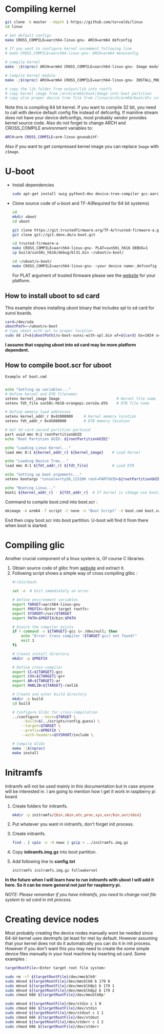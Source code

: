 # Compiling kernel

```bash
git clone -b master --depth 1 https://github.com/torvalds/linux
cd linux

# Set default configs
make CROSS_COMPILE=aarch64-linux-gnu- ARCH=arm64 defconfig

# If you want to configure kernel uncomment following line
# make CROSS_COMPILE=aarch64-linux-gnu- ARCH=arm64 menuconfig

# compile kernel
make -j$(nproc) ARCH=arm64 CROSS_COMPILE=aarch64-linux-gnu- Image modules dtbs

# Compile kernel module
make -j$(nproc) ARCH=arm64 CROSS_COMPILE=aarch64-linux-gnu- INSTALL_MOD_PATH=output modules_install

# copy the lib folder from output/lib into rootfs
# copy kernel image from /arch/arm64/boot/Image into boot partition
# copy also proper device tree file from /linux/arch/arm64/boot/dts into boot partition.
```

Note this is compiling 64 bit kernel. If you want to compile 32 bit, you need to call with device default config file instead of defconfig. If mainline stream does not have your device defconfigs, most probably vendor provides kernel source code. Also do not forget to change ARCH and CROSS_COMPILE environment variables to:
```bash
ARCH=arm CROSS_COMPILE=arm-linux-gnueabihf-
```

Also if you want to get compressed kernel image you can replace `Image` with `zImage`.



# U-boot

- Install dependencies
    ```bash
    sudo apt-get install swig python3-dev device-tree-compiler gcc-aarch64-linux-gnu binutils-aarch64-linux-gnu
    ```

- Clone source code of u-boot and TF-A(Required for 64 bit systems)
    ```bash
    cd
    mkdir uboot
    cd uboot

    git clone https://git.trustedfirmware.org/TF-A/trusted-firmware-a.git
    git clone git://git.denx.de/u-boot.git

    cd trusted-firmware-a 
    make CROSS_COMPILE=aarch64-linux-gnu- PLAT=sun50i_h616 DEBUG=1
    cp build/sun50i_h616/debug/bl31.bin ~/uboot/u-boot/

    cd ~/uboot/u-boot/
    make CROSS_COMPILE=aarch64-linux-gnu- <your device name>_defconfig
    ```

    For PLAT argument of trusted firmware please see the [website](https://trustedfirmware-a.readthedocs.io/en/latest/plat/index.html) for your platform.


## How to install uboot to sd card

This example shows installing uboot binary that includes spl to sd card for sunxi boards.
```bash
card=/dev/sda
ubootPath=~/uboot/u-boot
# Copy uboot with spl to proper location
sudo dd if=${ubootPath}/u-boot-sunxi-with-spl.bin of=${card} bs=1024 seek=8
```

**I assume that copying uboot into sd card may be more platform dependent.**


## How to compile boot.scr for uboot

`Example of boot.cmd`
```bash

echo "Setting up variables..."
# Define kernel and DTB filenames
setenv kernel_image Image                          # Kernel file name
setenv fdt_file sun50i-h618-orangepi-zero2w.dtb    # DTB file name

# Define memory load addresses
setenv kernel_addr_r 0x42000000     # Kernel memory location
setenv fdt_addr_r 0x45000000        # DTB memory location

# Get Sd card second partition partuuid
part uuid mmc 0:2 rootPartitionUUID
echo "Root Partition UUID: ${rootPartitionUUID}"

echo "Loading Linux Kernel..."
load mmc 0:1 ${kernel_addr_r} ${kernel_image}    # Load Kernel

echo "Loading Device Tree..."
load mmc 0:1 ${fdt_addr_r} ${fdt_file}           # Load DTB

echo "Setting up boot arguments..."
setenv bootargs "console=ttyS0,115200 root=PARTUUID=${rootPartitionUUID} rw rootwait init=/bin/init"

echo "Booting Linux..."
booti ${kernel_addr_r} - ${fdt_addr_r}  # If kernel is zImage use bootz, or if it is uImage use bootm
```

Command to compile boot.cmd into boot.scr : 
```bash
mkimage -A arm64 -T script -C none -n "Boot Script" -d boot.cmd boot.scr
```
End then copy boot.scr into boot partition. U-boot will find it from there when boot is started. 

# Compiling glic 
Another crucial component of a linux system is,  Of course C libraries. 

1. Obtain source code of glibc from [website](https://ftp.gnu.org/gnu/glibc/) and extract it.
2. Following script shows a simple way of cross compiling glibc :
    ```bash
    #!/bin/bash

    set -e  # Exit immediately on error

    # Define environment variables
    export TARGET=aarch64-linux-gnu
    export PREFIX=<Enter target rootfs>
    export SYSROOT=/usr/$TARGET
    export PATH=$PREFIX/bin:$PATH

    # Ensure the compiler exists
    if ! command -v ${TARGET}-gcc &> /dev/null; then
        echo "Error: Cross compiler ($TARGET-gcc) not found!"
        exit 1
    fi

    # Create install directory
    mkdir -p $PREFIX

    # Define cross-compiler
    export CC=${TARGET}-gcc
    export CXX=${TARGET}-g++
    export AR=${TARGET}-ar
    export RANLIB=${TARGET}-ranlib

    # Create and enter build directory
    mkdir -p build
    cd build

    # Configure Glibc for cross-compilation
    ../configure --host=$TARGET \
        --build=$(../scripts/config.guess) \
        --target=$TARGET \
        --prefix=$PREFIX \
        --with-headers=$SYSROOT/include \
    
    # Compile Glibc
    make -j$(nproc)
    make install
    ```

# Initramfs 

Initramfs will not be used mainly in this documentation but in case anyone will be interested in. I am going to mention how I get it work in raspberry pi board.

1. Create folders for initramfs.
    ```bash
    mkdir -p initramfs/{bin,sbin,etc,proc,sys,usr/bin,usr/sbin}
    ```

2. Put whatever you want in initramfs, don't forget init process.

3. Create initramfs.
    ```bash
    find . | cpio -o -H newc | gzip > ../initramfs.img.gz
    ```

4. Copy **initramfs.img.gz** into boot partition.

5. Add following line to **config.txt**
    ```xml
    initramfs initramfs.img.gz followkernel
    ```
    
**In the future when I will learn how to run initramfs with uboot I will add it here. So it can be more general not just for raspberry pi.**

*NOTE: Please remember if you have initramfs, you need to change root file system to sd card in init process.*



# Creating device nodes 

Most probably creating the device nodes manually wont be needed since 64-bit kernel uses devtmpfs (at least for me) by default. However assuming that your kernel does not do it automatically you can do it in init process. However if you don't want this you may need to create the some simple device files manually in your host machine by inserting sd card. Some examples : 
```bash
targetRootFile=<Enter target root file system>

sudo rm -rf ${targetRootFile}/dev/mmcblk0*
sudo mknod ${targetRootFile}/dev/mmcblk0 b 179 0
sudo mknod ${targetRootFile}/dev/mmcblk0p1 b 179 1
sudo mknod ${targetRootFile}/dev/mmcblk0p2 b 179 2
sudo chmod 660 ${targetRootFile}/dev/mmcblk0p*

sudo mknod ${targetRootFile}/dev/stdin c 1 0
sudo chmod 666 ${targetRootFile}/dev/stdin
sudo mknod ${targetRootFile}/dev/stdout c 1 1
sudo chmod 666 ${targetRootFile}/dev/stdout
sudo mknod ${targetRootFile}/dev/stderr c 1 2
sudo chmod 666 ${targetRootFile}/dev/stderr
```
